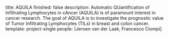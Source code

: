 title: AQUILA
finished: false
description: Automatic QUantification of Infiltrating Lymphocytes in cAncer (AQUILA) is of paramount interest in cancer research. The goal of AQUILA is to investigate the prognostic value of Tumor Infiltrating Lymphocytes (TILs) in breast and colon cancer.
template: project-single
people: [Jeroen van der Laak, Francesco Ciompi]
